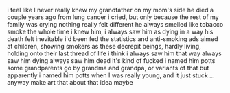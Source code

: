 i feel like I never really knew my grandfather on my mom's side
he died a couple years ago from lung cancer
i cried, but only because the rest of my family was crying
nothing really felt different
he always smelled like tobacco smoke
the whole time i knew him, i always saw him as dying
in a way his death felt inevitable
i'd been fed the statistics and anti-smoking ads aimed at children, showing smokers as these decrepit beings, hardly living, holding onto their last thread of life
i think i always saw him that way
always saw him dying
always saw him dead
it's kind of fucked
i named him potts
some grandparents go by grandma and grandpa, or variants of that
but apparently i named him potts when I was really young, and it just stuck
...
anyway make art that about that idea maybe